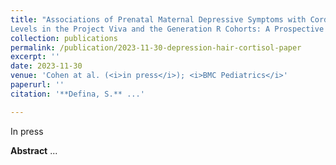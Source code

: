 ```yaml
---
title: "Associations of Prenatal Maternal Depressive Symptoms with Cord Blood Glucocorticoids and Child Hair Cortisol 
Levels in the Project Viva and the Generation R Cohorts: A Prospective Cohort Study"
collection: publications
permalink: /publication/2023-11-30-depression-hair-cortisol-paper
excerpt: ''
date: 2023-11-30
venue: 'Cohen at al. (<i>in press</i>); <i>BMC Pediatrics</i>'
paperurl: ''
citation: '**Defina, S.** ...'

---
```

In press 

**Abstract** ...